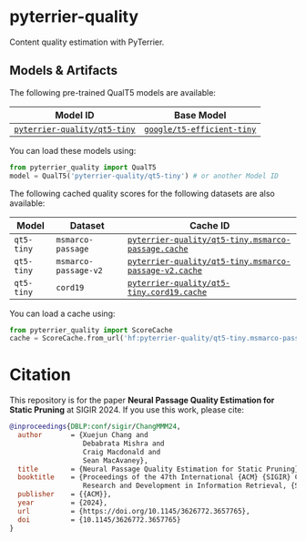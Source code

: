# pyterrier-quality

Content quality estimation with PyTerrier.

## Models & Artifacts

The following pre-trained QualT5 models are available:

| Model ID | Base Model |
|----------|------------|
|[`pyterrier-quality/qt5-tiny`](https://huggingface.co/pyterrier-quality/qt5-tiny)|[`google/t5-efficient-tiny`](https://huggingface.co/google/t5-efficient-tiny)|

You can load these models using:

```python
from pyterrier_quality import QualT5
model = QualT5('pyterrier-quality/qt5-tiny') # or another Model ID
```

The following cached quality scores for the following datasets are also available:

| Model | Dataset | Cache ID |
|-------|---------|----------|
|`qt5-tiny`|`msmarco-passage`|[`pyterrier-quality/qt5-tiny.msmarco-passage.cache`](https://huggingface.co/datasets/pyterrier-quality/qt5-tiny.msmarco-passage.cache)|
|`qt5-tiny`|`msmarco-passage-v2`|[`pyterrier-quality/qt5-tiny.msmarco-passage-v2.cache`](https://huggingface.co/datasets/pyterrier-quality/qt5-tiny.msmarco-passage-v2.cache)|
|`qt5-tiny`|`cord19`|[`pyterrier-quality/qt5-tiny.cord19.cache`](https://huggingface.co/datasets/pyterrier-quality/qt5-tiny.cord19.cache)|

You can load a cache using:

```python
from pyterrier_quality import ScoreCache
cache = ScoreCache.from_url('hf:pyterrier-quality/qt5-tiny.msmarco-passage.cache') # or another Cache ID (note the hf: prefix)
```

# Citation

This repository is for the paper **Neural Passage Quality Estimation for Static Pruning** at SIGIR 2024.
If you use this work, please cite:

```bibtex
@inproceedings{DBLP:conf/sigir/ChangMMM24,
  author       = {Xuejun Chang and
                  Debabrata Mishra and
                  Craig Macdonald and
                  Sean MacAvaney},
  title        = {Neural Passage Quality Estimation for Static Pruning},
  booktitle    = {Proceedings of the 47th International {ACM} {SIGIR} Conference on
                  Research and Development in Information Retrieval, {SIGIR} 2024},
  publisher    = {{ACM}},
  year         = {2024},
  url          = {https://doi.org/10.1145/3626772.3657765},
  doi          = {10.1145/3626772.3657765}
}
```
